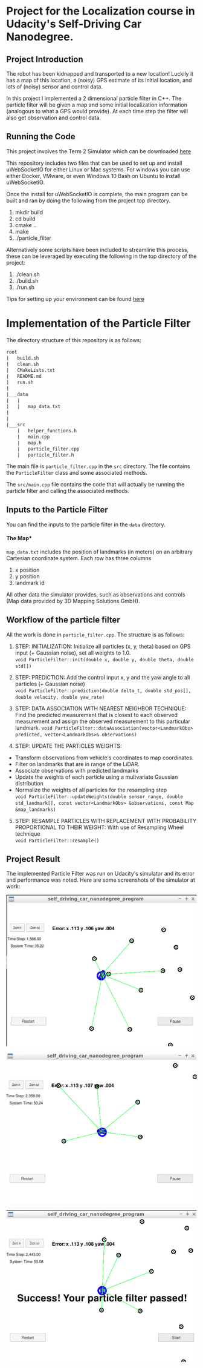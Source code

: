 # Project for the Localization course in Udacity's Self-Driving Car Nanodegree.


[//]: # (Image References)


[image1]: ./examples/Screenshot_20210602_181930.png
[image2]: ./examples/Screenshot_20210602_181949.png
[image3]: ./examples/Screenshot_20210602_181955.png



## Project Introduction
The robot has been kidnapped and transported to a new location! Luckily it has a map of this location, a (noisy) GPS estimate of its initial location, and lots of (noisy) sensor and control data.

In this project I implemented a 2 dimensional particle filter in C++. The particle filter will be given a map and some initial localization information (analogous to what a GPS would provide). At each time step the filter will also get observation and control data.

## Running the Code
This project involves the Term 2 Simulator which can be downloaded [here](https://github.com/udacity/self-driving-car-sim/releases)

This repository includes two files that can be used to set up and install uWebSocketIO for either Linux or Mac systems. For windows you can use either Docker, VMware, or even Windows 10 Bash on Ubuntu to install uWebSocketIO.

Once the install for uWebSocketIO is complete, the main program can be built and ran by doing the following from the project top directory.

1. mkdir build
2. cd build
3. cmake ..
4. make
5. ./particle_filter

Alternatively some scripts have been included to streamline this process, these can be leveraged by executing the following in the top directory of the project:

1. ./clean.sh
2. ./build.sh
3. ./run.sh

Tips for setting up your environment can be found [here](https://classroom.udacity.com/nanodegrees/nd013/parts/40f38239-66b6-46ec-ae68-03afd8a601c8/modules/0949fca6-b379-42af-a919-ee50aa304e6a/lessons/f758c44c-5e40-4e01-93b5-1a82aa4e044f/concepts/23d376c7-0195-4276-bdf0-e02f1f3c665d)


# Implementation of the Particle Filter
The directory structure of this repository is as follows:

```
root
|   build.sh
|   clean.sh
|   CMakeLists.txt
|   README.md
|   run.sh
|
|___data
|   |   
|   |   map_data.txt
|   
|   
|___src
    |   helper_functions.h
    |   main.cpp
    |   map.h
    |   particle_filter.cpp
    |   particle_filter.h
```

The main file is `particle_filter.cpp` in the `src` directory. The file contains the `ParticleFilter` class and some associated methods.

The `src/main.cpp` file contains the code that will actually be running the particle filter and calling the associated methods.

## Inputs to the Particle Filter
You can find the inputs to the particle filter in the `data` directory.

#### The Map*
`map_data.txt` includes the position of landmarks (in meters) on an arbitrary Cartesian coordinate system. Each row has three columns
1. x position
2. y position
3. landmark id

All other data the simulator provides, such as observations and controls (Map data provided by 3D Mapping Solutions GmbH).

## Workflow of the particle filter

All the work is done in `particle_filter.cpp`. The structure is as follows:  
1. STEP: INITIALIZATION: Initialize all particles (x, y, theta) based on GPS input (+ Gaussian noise), set all weights to 1.0.  
`void ParticleFilter::init(double x, double y, double theta, double std[])`  
  
2. STEP: PREDICTION: Add the control input x, y and the yaw angle to all particles (+ Gaussian noise)  
`void ParticleFilter::prediction(double delta_t, double std_pos[], double velocity, double yaw_rate)`  
  
3. STEP: DATA ASSOCIATION WITH NEAREST NEIGHBOR TECHNIQUE: Find the predicted measurement that is closest to each observed measurement and assign the observed measurement to this particular landmark. 
`void ParticleFilter::dataAssociation(vector<LandmarkObs> predicted, vector<LandmarkObs>& observations)`  
  
4. STEP: UPDATE THE PARTICLES WEIGHTS:  
  - Transform observations from vehicle's coordinates to map coordinates.  
  - Filter on landmarks that are in range of the LiDAR.  
  - Associate observations with predicted landmarks  
  - Update the weights of each particle using a multvariate Gaussian distribution  
  - Normalize the weights of all particles for the resampling step  
`void ParticleFilter::updateWeights(double sensor_range, double std_landmark[], const vector<LandmarkObs> &observations, const Map &map_landmarks)`
  
5. STEP: RESAMPLE PARTICLES WITH REPLACEMENT WITH PROBABILITY PROPORTIONAL TO THEIR WEIGHT: With use of Resampling Wheel technique  
`void ParticleFilter::resample()`

## Project Result

The implemented Particle Filter was run on Udacity's simulator and its error and performance was noted. Here are some screenshots of the simulator at work:  


![alt text][image1]

![alt text][image2]

![alt text][image3]
